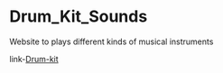 # Drum_Kit_Sounds
Website to plays different kinds of musical instruments


link-[Drum-kit](https://pavitrakumargupta.github.io//Drum_Kit_Sounds/drum-kit/index.html)
